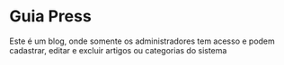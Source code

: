 # Guia Press
Este é um blog, onde somente os administradores tem acesso e podem cadastrar, editar e excluir artigos ou categorias do sistema
